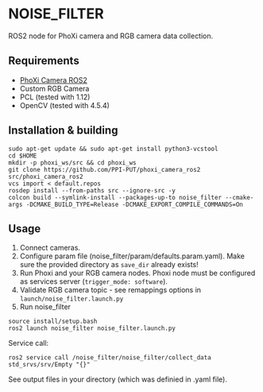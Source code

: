 # NOISE_FILTER
ROS2 node for PhoXi camera and RGB camera data collection.

## Requirements
* [PhoXi Camera ROS2](https://github.com/PPI-PUT/phoxi_camera_ros2)
* Custom RGB Camera
* PCL (tested with 1.12)
* OpenCV (tested with 4.5.4)

## Installation & building
```
sudo apt-get update && sudo apt-get install python3-vcstool
cd $HOME
mkdir -p phoxi_ws/src && cd phoxi_ws
git clone https://github.com/PPI-PUT/phoxi_camera_ros2 src/phoxi_camera_ros2
vcs import < default.repos
rosdep install --from-paths src --ignore-src -y
colcon build --symlink-install --packages-up-to noise_filter --cmake-args -DCMAKE_BUILD_TYPE=Release -DCMAKE_EXPORT_COMPILE_COMMANDS=On
```

## Usage
1. Connect cameras.
2. Configure param file (noise_filter/param/defaults.param.yaml). Make sure the provided directory as `save_dir` already exists!
3. Run Phoxi and your RGB camera nodes. Phoxi node must be configured as services server (`trigger_mode: software`).
4. Validate RGB camera topic - see remappings options in `launch/noise_filter.launch.py`
5. Run noise_filter
```
source install/setup.bash
ros2 launch noise_filter noise_filter.launch.py
```
Service call:
```
ros2 service call /noise_filter/noise_filter/collect_data std_srvs/srv/Empty "{}"
```
See output files in your directory (which was definied in .yaml file).
